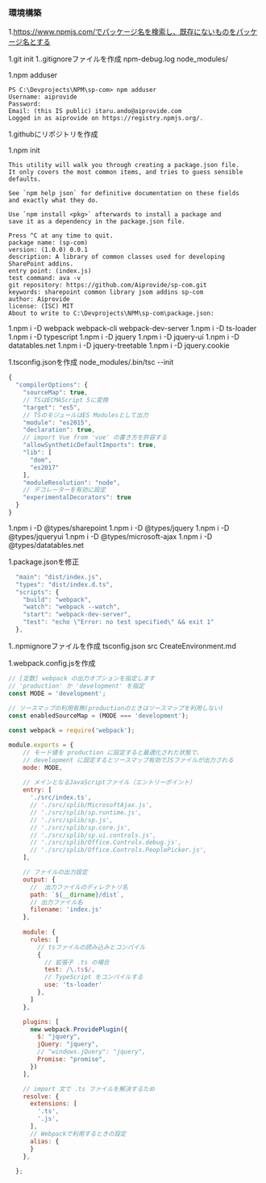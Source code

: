### 環境構築
1.https://www.npmjs.com/でパッケージ名を検索し、既存にないものをパッケージ名とする

1.git init
1..gitignoreファイルを作成
npm-debug.log
node_modules/

1.npm adduser
```
PS C:\Devprojects\NPM\sp-com> npm adduser
Username: aiprovide
Password:
Email: (this IS public) itaru.ando@aiprovide.com
Logged in as aiprovide on https://registry.npmjs.org/.
```

1.githubにリポジトリを作成

1.npm init
```
This utility will walk you through creating a package.json file.
It only covers the most common items, and tries to guess sensible defaults.

See `npm help json` for definitive documentation on these fields
and exactly what they do.

Use `npm install <pkg>` afterwards to install a package and
save it as a dependency in the package.json file.

Press ^C at any time to quit.
package name: (sp-com)
version: (1.0.0) 0.0.1
description: A library of common classes used for developing SharePoint addins.
entry point: (index.js)
test command: ava -v
git repository: https://github.com/Aiprovide/sp-com.git
keywords: sharepoint common library jsom addins sp-com
author: Aiprovide
license: (ISC) MIT
About to write to C:\Devprojects\NPM\sp-com\package.json:
```

1.npm i -D webpack webpack-cli webpack-dev-server
1.npm i -D ts-loader
1.npm i -D typescript
1.npm i -D jquery
1.npm i -D jquery-ui
1.npm i -D datatables.net
1.npm i -D jquery-treetable
1.npm i -D jquery.cookie

1.tsconfig.jsonを作成
node_modules/.bin/tsc --init
```javascript
{
  "compilerOptions": {
    "sourceMap": true,
    // TSはECMAScript 5に変換
    "target": "es5",
    // TSのモジュールはES Modulesとして出力
    "module": "es2015",
    "declaration": true,
    // import Vue from 'vue' の書き方を許容する
    "allowSyntheticDefaultImports": true,
    "lib": [
      "dom",
      "es2017"
    ],
    "moduleResolution": "node",
    // デコレーターを有効に設定
    "experimentalDecorators": true
  }
}
```

1.npm i -D @types/sharepoint
1.npm i -D @types/jquery
1.npm i -D @types/jqueryui
1.npm i -D @types/microsoft-ajax
1.npm i -D @types/datatables.net

1.package.jsonを修正
```javascript
  "main": "dist/index.js",
  "types": "dist/index.d.ts",
  "scripts": {
    "build": "webpack",
    "watch": "webpack --watch",
    "start": "webpack-dev-server",
    "test": "echo \"Error: no test specified\" && exit 1"
  },
```

1..npmignoreファイルを作成
tsconfig.json
src
CreateEnvironment.md

1.webpack.config.jsを作成
```javascript
// [定数] webpack の出力オプションを指定します
// 'production' か 'development' を指定
const MODE = 'development';
 
// ソースマップの利用有無(productionのときはソースマップを利用しない)
const enabledSourceMap = (MODE === 'development');

const webpack = require('webpack');

module.exports = {
    // モード値を production に設定すると最適化された状態で、
    // development に設定するとソースマップ有効でJSファイルが出力される
    mode: MODE,
  
    // メインとなるJavaScriptファイル（エントリーポイント）
    entry: [
      './src/index.ts',
      // './src/splib/MicrosoftAjax.js',
      // './src/splib/sp.runtime.js',
      // './src/splib/sp.js',
      // './src/splib/sp.core.js',
      // './src/splib/sp.ui.controls.js',
      // './src/splib/Office.Controls.debug.js',
      // './src/splib/Office.Controls.PeoplePicker.js',
    ],

    // ファイルの出力設定
    output: {
      //  出力ファイルのディレクトリ名
      path: `${__dirname}/dist`,
      // 出力ファイル名
      filename: 'index.js'
    },
    
    module: {
      rules: [
        // tsファイルの読み込みとコンパイル
        {
          // 拡張子 .ts の場合
          test: /\.ts$/,
          // TypeScript をコンパイルする
          use: 'ts-loader'
        },
      ]
    },

    plugins: [
      new webpack.ProvidePlugin({
        $: "jquery",
        jQuery: "jquery",
        // "windows.jQuery": "jquery",
        Promise: "promise",
      })
    ],

    // import 文で .ts ファイルを解決するため
    resolve: {
      extensions: [
        '.ts',
        '.js',
      ],
      // Webpackで利用するときの設定
      alias: {
      }
    },
      
  };
```

